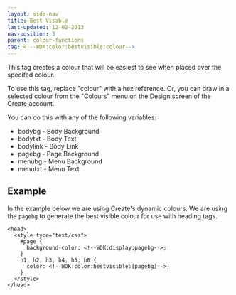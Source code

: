 ```yaml
---
layout: side-nav
title: Best Visable
last-updated: 12-02-2013
nav-position: 3
parent: colour-functions
tag: <!--WDK:color:bestvisible:colour-->
---
```


This tag creates a colour that will be easiest to see when placed over the specifed colour.

To use this tag, replace "colour" with a hex reference. Or, you can draw in a selected colour from the "Colours" menu on the Design screen of the Create account.

You can do this with any of the following variables:
- bodybg - Body Background
- bodytxt - Body Text
- bodylink - Body Link
- pagebg - Page Background
- menubg - Menu Background
- menutxt - Menu Text

## Example

In the example below we are using Create's dynamic colours. We are using the `pagebg` to generate the best visible colour for use with heading tags.

~~~
<head>
  <style type="text/css">
    #page {
      background-color: <!--WDK:display:pagebg-->;
    }
    h1, h2, h3, h4, h5, h6 {
      color: <!--WDK:color:bestvisible:[pagebg]-->;
    }
  </style>
</head>
~~~
